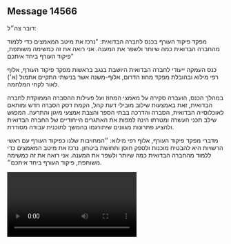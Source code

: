 ## Message 14566

דובר צה״ל:

מפקד פיקוד העורף בכנס לחברה הבדואית: "נרכז את מיטב המאמצים כדי ללמוד מהחברה הבדואית כמה שיותר ולשפר את המענה. אני רואה את זה כמשימה משותפת, פיקוד העורף ביחד איתכם" 

כנס העמקה ייעודי לחברה הבדואית היושבת בנגב בראשות מפקד פיקוד העורף, אלוף רפי מילוא ובהובלת מפקד מחוז הדרום, אלוף-משנה אשר בנישתי התקיים אתמול (א׳) לאור לקחי המלחמה. 

במהלך הכנס, הועברה סקירה על מאמצי המחוז ועל פעילות ההסברה הממוקדת לחברה הבדואית, זאת באמצעות שילוב מובילי דעת קהל, הקמת דסק הסברה חדש ומותאם לאוכלוסייה הבדואית, הסברה והדרכה בבתי הספר והצבת אמצעי מיגון והתרעה. 
המפגש שילב תכני העשרה ומטרתו הינה למפות את האתגרים הייחודיים של החברה הבדואית ולהציע פתרונות מגוונים שיתורגמו בהמשך לתוכנית עבודה מסודרת. 

מדברי מפקד פיקוד העורף, אלוף רפי מילוא: ״המחויבות שלנו כפיקוד העורף עם ראשי הרשויות היא להבטיח מוכנות ולספק חוסן ותחושת ביטחון. נרכז את מיטב המאמצים כדי ללמוד מהחברה הבדואית כמה שיותר ולשפר את המענה. אני רואה את זה כמשימה משותפת, פיקוד העורף ביחד איתכם״.

![Video](https://data.iron-swords.co.il/2024/December/23/14566/14566_media.mp4)
